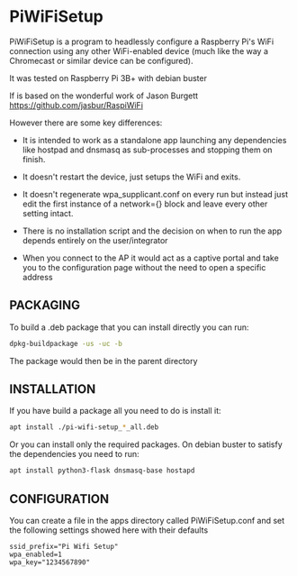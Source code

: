 # PiWiFiSetup

PiWiFiSetup is a program to headlessly configure a Raspberry Pi's WiFi
connection using any other WiFi-enabled device (much like the way
a Chromecast or similar device can be configured).

It was tested on Raspberry Pi 3B+ with debian buster

If is based on the wonderful work of Jason Burgett <https://github.com/jasbur/RaspiWiFi>

However there are some key differences:

- It is intended to work as a standalone app launching any dependencies like
 hostpad and dnsmasq as sub-processes and stopping them on finish.

- It doesn't restart the device, just setups the WiFi and exits.

- It doesn't regenerate wpa_supplicant.conf on every run but instead just edit
 the first instance of a network={} block and leave every other setting intact.

- There is no installation script and the decision on when to run the app depends
 entirely on the user/integrator

- When you connect to the AP it would act as a captive portal and take you to the
 configuration page without the need to open a specific address

## PACKAGING

To build a .deb package that you can install directly you can run:

``` bash
dpkg-buildpackage -us -uc -b
```

The package would then be in the parent directory

## INSTALLATION

If you have build a package all you need to do is install it:

``` bash
apt install ./pi-wifi-setup_*_all.deb
```

Or you can install only the required packages.
On debian buster to satisfy the dependencies you need to run:

``` bash
apt install python3-flask dnsmasq-base hostapd
```

## CONFIGURATION

You can create a file in the apps directory called PiWiFiSetup.conf and set the following 
 settings showed here with their defaults

``` config
ssid_prefix="Pi Wifi Setup"
wpa_enabled=1
wpa_key="1234567890"
```
